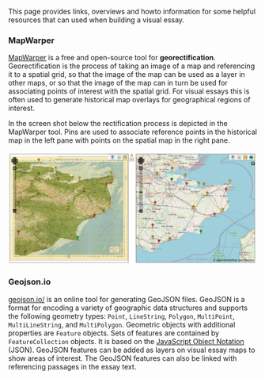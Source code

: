 This page provides links, overviews and howto information for some helpful resources that can used when building a visual essay.

### MapWarper

[MapWarper](https://mapwarper.net/) is a free and open-source tool for **georectification**.  Georectification is the process of taking an image of a map and referencing it to a spatial grid, so that the image of the map can be used as a layer in other maps, or so that the image of the map can in turn be used for associating points of interest with the spatial grid.  For visual essays this is often used to generate historical map overlays for geographical regions of interest.
 
 In the screen shot below the rectification process is depicted in the MapWarper tool.  Pins are used to associate reference points in the historical map in the left pane with points on the spatial map in the right pane. 
 
![MapWarper Rectify](images/MapWarper_rectify.jpg)

### Geojson.io

[geojson.io/](http://geojson.io/) is an online tool for generating GeoJSON files.  GeoJSON is a format for encoding a variety of geographic data structures and supports the following geometry types:  `Point`,  `LineString`,  `Polygon`,  `MultiPoint`,  `MultiLineString`, and  `MultiPolygon`. Geometric objects with additional properties are  `Feature`  objects. Sets of features are contained by  `FeatureCollection`  objects.  It is based on the [JavaScript Object Notation](https://en.wikipedia.org/wiki/JavaScript_Object_Notation "JavaScript Object Notation") (JSON).  GeoJSON features can be added as layers on visual essay maps to show areas of interest.  The GeoJSON features can also be linked with referencing passages in the essay text.



